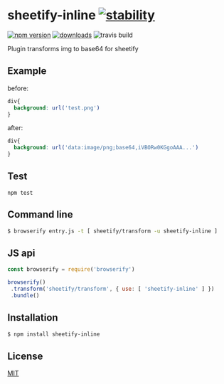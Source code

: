 # sheetify-inline [![stability][0]][1]
 [![npm version][2]][3] [![downloads][4]][5]
 ![travis build][6]

Plugin transforms img to base64 for sheetify

## Example

before:

```css
div{
  background: url('test.png')
}
```

after:

```css
div{
  background: url('data:image/png;base64,iVBORw0KGgoAAA...')
}

```

## Test

`npm test`

## Command line
```sh
$ browserify entry.js -t [ sheetify/transform -u sheetify-inline ]
```

## JS api
```js
const browserify = require('browserify')

browserify()
 .transform('sheetify/transform', { use: [ 'sheetify-inline' ] })
 .bundle()
```

## Installation
```sh
$ npm install sheetify-inline
```

## License
[MIT](https://tldrlegal.com/license/mit-license)

[0]: https://img.shields.io/badge/stability-experimental-orange.svg?style=flat-square
[1]: https://nodejs.org/api/documentation.html#documentation_stability_index
[2]: https://img.shields.io/npm/v/sheetify-inline.svg?style=flat-square
[3]: https://npmjs.org/package/sheetify-inline
[4]: http://img.shields.io/npm/dm/sheetify-inline.svg?style=flat-square
[5]: https://npmjs.org/package/sheetify-inline
[6]: https://travis-ci.org/ZhouHansen/sheetify-inline.svg?branch=master
